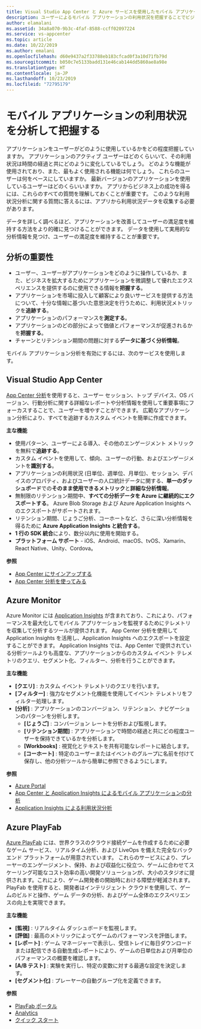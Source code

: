 ```yaml
---
title: Visual Studio App Center と Azure サービスを使用したモバイル アプリケーションの利用状況とユーザーの動作について
description: ユーザーによるモバイル アプリケーションの利用状況を把握することでビジネス上の適切な意思決定を行うのに役立つ、App Center などのサービスについて学習します。
author: elamalani
ms.assetid: 34a8a070-9b3c-4faf-8588-ccff02097224
ms.service: vs-appcenter
ms.topic: article
ms.date: 10/22/2019
ms.author: emalani
ms.openlocfilehash: d60e9437a2f33788eb183cfcad0f3a10d71fb79d
ms.sourcegitcommit: b050c7e5133badd131e46cab144dd5860ae8a98e
ms.translationtype: HT
ms.contentlocale: ja-JP
ms.lasthandoff: 10/23/2019
ms.locfileid: "72795179"
---
```

# <a name="analyze-and-understand-usage-of-mobile-applications"></a>モバイル アプリケーションの利用状況を分析して把握する
アプリケーションをユーザーがどのように使用しているかをどの程度把握していますか。 アプリケーションのアクティブ ユーザーはどのくらいいて、その利用状況は時間の経過と共にどのように変化しているでしょう。 どのような機能が使用されており、また、最もよく使用される機能は何でしょう。 これらのユーザーは何をベースにしていますか。 最新バージョンのアプリケーションを使用しているユーザーはどのくらいいますか。 アプリからビジネス上の成功を得るには、これらのすべての質問を理解しておくことが重要です。 このような利用状況分析に関する質問に答えるには、アプリから利用状況データを収集する必要があります。

データを詳しく調べるほど、アプリケーションを改善してユーザーの満足度を維持する方法をより的確に見つけることができます。 データを使用して実用的な分析情報を見つけ、ユーザーの満足度を維持することが重要です。

## <a name="importance-of-analytics"></a>分析の重要性
- ユーザー、ユーザーがアプリケーションをどのように操作しているか、また、ビジネスを拡大するためにアプリケーションを微調整して優れたエクスペリエンスを提供するのに使用できる情報を**把握する**。
- アプリケーションを市場に投入して顧客により良いサービスを提供する方法について、十分な情報に基づいた意思決定を行うために、利用状況メトリックを**追跡する**。
- アプリケーションのパフォーマンスを**測定する**。
- アプリケーションのどの部分によって価値とパフォーマンスが促進されるかを**把握する**。
- チャーンとリテンション期間の問題に対する**データに基づく分析情報**。

モバイル アプリケーション分析を有効にするには、次のサービスを使用します。

## <a name="visual-studio-app-center"></a>Visual Studio App Center
[App Center 分析](/appcenter/analytics/)を使用すると、ユーザー セッション、トップ デバイス、OS バージョン、行動分析に関する詳細なレポートや分析情報を使用して重要事項にフォーカスすることで、ユーザーを増やすことができます。 広範なアプリケーション分析により、すべてを追跡するカスタム イベントを簡単に作成できます。

   **主な機能**
   - 使用パターン、ユーザーによる導入、その他のエンゲージメント メトリックを無料で**追跡する**。
   - カスタム イベントを使用して、傾向、ユーザーの行動、およびエンゲージメントを**識別する**。
   - アプリケーションの利用状況 (日単位、週単位、月単位)、セッション、デバイスのプロパティ、およびユーザーの人口統計データに関する、**単一のダッシュボード**での**そのまま使用できるメトリック**と**詳細な分析情報**。
   - 無制限のリテンション期間中、**すべての分析データを Azure に継続的にエクスポートする**。 Azure Blob Storage および Azure Application Insights へのエクスポートがサポートされます。
   - リテンション期間、じょうご分析、コーホートなど、さらに深い分析情報を得るために **Azure Application Insights と統合する**。
   - **1 行の SDK 統合**により、数分以内に使用を開始する。
   - **プラットフォーム サポート** - iOS、Android、macOS、tvOS、Xamarin、React Native、Unity、Cordova。

   **参照**
   - [App Center にサインアップする](https://appcenter.ms/signup?utm_source=Mobile%20Development%20Docs&utm_medium=Azure&utm_campaign=New%20azure%20docs)
   - [App Center 分析を使ってみる](/appcenter/analytics/)

## <a name="azure-monitor"></a>Azure Monitor
Azure Monitor には [Application Insights](/azure/azure-monitor/app/app-insights-overview) が含まれており、これにより、パフォーマンスを最大化してモバイル アプリケーションを監視するためにテレメトリを収集して分析するツールが提供されます。 App Center 分析を使用して Application Insights を活用し、Application Insights へのエクスポートを設定することができます。 Application Insights では、App Center で提供されている分析ツールよりも高度な、アプリケーションからのカスタム イベント テレメトリのクエリ、セグメント化、フィルター、分析を行うことができます。

**主な機能**
   - **[クエリ]** : カスタム イベント テレメトリのクエリを行います。
   - **[フィルター]** : 強力なセグメント化機能を使用してイベント テレメトリをフィルター処理します。
   - **[分析]** : アプリケーションのコンバージョン、リテンション、ナビゲーションのパターンを分析します。
     - **[じょうご]** : コンバージョン レートを分析および監視します。
     - **[リテンション期間]** : アプリケーションで時間の経過と共にどの程度ユーザーを保持できているかを分析します。
     - **[Workbooks]** : 視覚化とテキストを共有可能なレポートに結合します。
     - **[コーホート]** : 特定のユーザーまたはイベントのグループに名前を付けて保存し、他の分析ツールから簡単に参照できるようにします。

**参照**
- [Azure Portal](https://portal.azure.com/)
- [App Center と Application Insights によるモバイル アプリケーションの分析](/azure/azure-monitor/learn/mobile-center-quickstart)
- [Application Insights による利用状況分析](/azure/azure-monitor/app/usage-overview)

## <a name="azure-playfab"></a>Azure PlayFab
[Azure PlayFab](https://playfab.com/) には、世界クラスのクラウド接続ゲームを作成するために必要なゲーム サービス、リアルタイム分析、および LiveOps を備えた完全なバックエンド プラットフォームが用意されています。 これらのサービスにより、プレーヤーのエンゲージメント、保持、および収益化に役立つ、ゲームに合わせてスケーリング可能なコスト効率の高い開発ソリューションが、大小のスタジオに提供されます。これにより、ゲーム開発者の開始時における障壁が軽減されます。 PlayFab を使用すると、開発者はインテリジェント クラウドを使用して、ゲームのビルドと操作、ゲーム データの分析、およびゲーム全体のエクスペリエンスの向上を実現できます。

**主な機能**
   - **[監視]** : リアルタイム ダッシュボードを監視します。
   - **[評価]** : 最高のメトリックによってゲームのパフォーマンスを評価します。
   - **[レポート]** : ゲーム マネージャーで表示し、受信トレイに毎日ダウンロードまたは配信できる自動生成レポートにより、ゲームの日単位および月単位のパフォーマンスの概要を確認します。
   - **[A/B テスト]** : 実験を実行し、特定の変数に対する最適な設定を決定します。
   - **[セグメント化]** : プレーヤーの自動グループ化を定義できます。
    
**参照**
- [PlayFab ポータル](https://developer.playfab.com/en-US/sign-up)
- [Analytics](/gaming/playfab/#pivot=documentation&panel=analytics)
- [クイック スタート](/gaming/playfab/#pivot=documentation&panel=quickstarts)    
